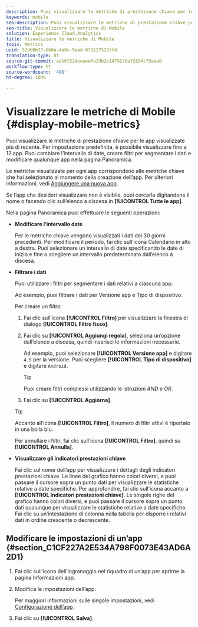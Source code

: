 ```yaml
---
description: Puoi visualizzare le metriche di prestazione chiave per le app visualizzate più di recente. Per impostazione predefinita, è possibile visualizzare fino a 12 app. Puoi cambiare l’intervallo di date, creare filtri per segmentare i dati e modificare qualunque app nella pagina Panoramica.
keywords: mobile
seo-description: Puoi visualizzare le metriche di prestazione chiave per le app visualizzate più di recente. Per impostazione predefinita, è possibile visualizzare fino a 12 app. Puoi cambiare l’intervallo di date, creare filtri per segmentare i dati e modificare qualunque app nella pagina Panoramica.
seo-title: Visualizzare le metriche di Mobile
solution: Experience Cloud,Analytics
title: Visualizzare le metriche di Mobile
topic: Metrics
uuid: 57db0b77-6b0a-4a0c-9aad-0731275233fd
translation-type: ht
source-git-commit: ae16f224eeaeefa29b2e1479270a72694c79aaa0
workflow-type: ht
source-wordcount: '486'
ht-degree: 100%

---
```



# Visualizzare le metriche di Mobile {#display-mobile-metrics}

Puoi visualizzare le metriche di prestazione chiave per le app visualizzate più di recente. Per impostazione predefinita, è possibile visualizzare fino a 12 app. Puoi cambiare l’intervallo di date, creare filtri per segmentare i dati e modificare qualunque app nella pagina Panoramica.

Le metriche visualizzate per ogni app corrispondono alle metriche chiave che hai selezionato al momento della creazione dell’app. Per ulteriori informazioni, vedi   [Aggiungere una nuova app](/help/using/manage-apps/t-new-app.md).

Se l’app che desideri visualizzare non è visibile, puoi cercarla digitandone il nome o facendo clic sull’elenco a discesa in **[!UICONTROL Tutte le app]**.

Nella pagina Panoramica puoi effettuare le seguenti operazioni:

* **Modificare l’intervallo date**

   Per le metriche chiave vengono visualizzati i dati dei 30 giorni precedenti. Per modificare il periodo, fai clic sull’icona Calendario in alto a destra. Puoi selezionare un intervallo di date specificando le date di inizio e fine o scegliere un intervallo predeterminato dall’elenco a discesa.

* **Filtrare i dati**

   Puoi utilizzare i filtri per segmentare i dati relativi a ciascuna app.

   Ad esempio, puoi filtrare i dati per Versione app e Tipo di dispositivo.

   Per creare un filtro:

   1. Fai clic sull’icona **[!UICONTROL Filtro]** per visualizzare la finestra di dialogo **[!UICONTROL Filtro fisso]**.
   1. Fai clic su **[!UICONTROL Aggiungi regola]**, seleziona un’opzione dall’elenco a discesa, quindi inserisci le informazioni necessarie.

      Ad esempio, puoi selezionare **[!UICONTROL Versione app]** e digitare `4.5` per la versione. Puoi scegliere **[!UICONTROL Tipo di dispositivo]** e digitare `Android`.

      >[!TIP]
      >
      >Puoi creare filtri complessi utilizzando le istruzioni *AND* e *OR*.

   1. Fai clic su **[!UICONTROL Aggiorna]**.
   >[!TIP]
   >
   >Accanto all’icona **[!UICONTROL Filtro]**, il numero di filtri attivi è riportato in una bolla blu.

   Per annullare i filtri, fai clic sull’icona **[!UICONTROL Filtro]**, quindi su **[!UICONTROL Annulla]**.

* **Visualizzare gli indicatori prestazioni chiave**

   Fai clic sul nome dell’app per visualizzare i dettagli degli indicatori prestazioni chiave. Le linee del grafico hanno colori diversi, e puoi passare il cursore sopra un punto dati per visualizzare le statistiche relative a date specifiche. Per approfondire, fai clic sull’icona accanto a **[!UICONTROL Indicatori prestazioni chiave]**. Le singole righe del grafico hanno colori diversi, e puoi passare il cursore sopra un punto dati qualunque per visualizzare le statistiche relative a date specifiche. Fai clic su un’intestazione di colonna nella tabella per disporre i relativi dati in ordine crescente o decrescente.

## Modificare le impostazioni di un’app {#section_C1CF227A2E534A798F0073E43AD6A2D1}

1. Fai clic sull’icona dell’ingranaggio nel riquadro di un’app per aprirne la pagina Informazioni app.
1. Modifica le impostazioni dell’app.

   Per maggiori informazioni sulle singole impostazioni, vedi    [Configurazione dell’app](/help/using/c-manage-app-settings/c-mob-confg-app/c-mob-confg-app.md).

1. Fai clic su **[!UICONTROL Salva]**.
